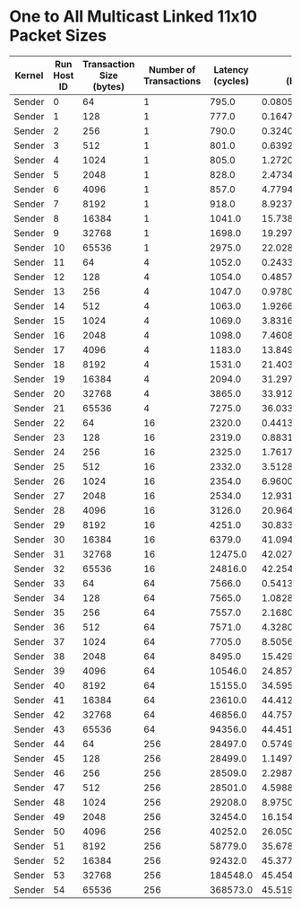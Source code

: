 # One to All Multicast Linked 11x10 Packet Sizes

| Kernel | Run Host ID | Transaction Size (bytes) | Number of Transactions | Latency (cycles) | Bandwidth (bytes/cycle) |
|---|---|---|---|---|---|
| Sender | 0 | 64 | 1 | 795.0 | 0.08050314465408805 |
| Sender | 1 | 128 | 1 | 777.0 | 0.16473616473616473 |
| Sender | 2 | 256 | 1 | 790.0 | 0.3240506329113924 |
| Sender | 3 | 512 | 1 | 801.0 | 0.6392009987515606 |
| Sender | 4 | 1024 | 1 | 805.0 | 1.2720496894409938 |
| Sender | 5 | 2048 | 1 | 828.0 | 2.473429951690821 |
| Sender | 6 | 4096 | 1 | 857.0 | 4.779463243873979 |
| Sender | 7 | 8192 | 1 | 918.0 | 8.923747276688454 |
| Sender | 8 | 16384 | 1 | 1041.0 | 15.738712776176753 |
| Sender | 9 | 32768 | 1 | 1698.0 | 19.297997644287396 |
| Sender | 10 | 65536 | 1 | 2975.0 | 22.02890756302521 |
| Sender | 11 | 64 | 4 | 1052.0 | 0.24334600760456274 |
| Sender | 12 | 128 | 4 | 1054.0 | 0.4857685009487666 |
| Sender | 13 | 256 | 4 | 1047.0 | 0.9780324737344794 |
| Sender | 14 | 512 | 4 | 1063.0 | 1.9266227657572907 |
| Sender | 15 | 1024 | 4 | 1069.0 | 3.831618334892423 |
| Sender | 16 | 2048 | 4 | 1098.0 | 7.460837887067395 |
| Sender | 17 | 4096 | 4 | 1183.0 | 13.84953508030431 |
| Sender | 18 | 8192 | 4 | 1531.0 | 21.40300457217505 |
| Sender | 19 | 16384 | 4 | 2094.0 | 31.297039159503342 |
| Sender | 20 | 32768 | 4 | 3865.0 | 33.91254851228978 |
| Sender | 21 | 65536 | 4 | 7275.0 | 36.03353951890034 |
| Sender | 22 | 64 | 16 | 2320.0 | 0.4413793103448276 |
| Sender | 23 | 128 | 16 | 2319.0 | 0.8831392841742131 |
| Sender | 24 | 256 | 16 | 2325.0 | 1.7617204301075269 |
| Sender | 25 | 512 | 16 | 2332.0 | 3.5128644939965694 |
| Sender | 26 | 1024 | 16 | 2354.0 | 6.960067969413764 |
| Sender | 27 | 2048 | 16 | 2534.0 | 12.931333859510655 |
| Sender | 28 | 4096 | 16 | 3126.0 | 20.964811260396672 |
| Sender | 29 | 8192 | 16 | 4251.0 | 30.83321571394966 |
| Sender | 30 | 16384 | 16 | 6379.0 | 41.09484245179495 |
| Sender | 31 | 32768 | 16 | 12475.0 | 42.02709418837675 |
| Sender | 32 | 65536 | 16 | 24816.0 | 42.25402965828498 |
| Sender | 33 | 64 | 64 | 7566.0 | 0.5413692836373248 |
| Sender | 34 | 128 | 64 | 7565.0 | 1.0828816920026438 |
| Sender | 35 | 256 | 64 | 7557.0 | 2.168056106920736 |
| Sender | 36 | 512 | 64 | 7571.0 | 4.328094043059041 |
| Sender | 37 | 1024 | 64 | 7705.0 | 8.505645684620376 |
| Sender | 38 | 2048 | 64 | 8495.0 | 15.429311359623307 |
| Sender | 39 | 4096 | 64 | 10546.0 | 24.857197041532334 |
| Sender | 40 | 8192 | 64 | 15155.0 | 34.595051138238205 |
| Sender | 41 | 16384 | 64 | 23610.0 | 44.412367640830155 |
| Sender | 42 | 32768 | 64 | 46856.0 | 44.75738432644699 |
| Sender | 43 | 65536 | 64 | 94356.0 | 44.45190554919666 |
| Sender | 44 | 64 | 256 | 28497.0 | 0.5749377127416921 |
| Sender | 45 | 128 | 256 | 28499.0 | 1.1497947296396365 |
| Sender | 46 | 256 | 256 | 28509.0 | 2.2987828405065067 |
| Sender | 47 | 512 | 256 | 28501.0 | 4.598856180484895 |
| Sender | 48 | 1024 | 256 | 29208.0 | 8.975075321829635 |
| Sender | 49 | 2048 | 256 | 32454.0 | 16.15480372219141 |
| Sender | 50 | 4096 | 256 | 40252.0 | 26.050283215740833 |
| Sender | 51 | 8192 | 256 | 58779.0 | 35.67859269466987 |
| Sender | 52 | 16384 | 256 | 92432.0 | 45.377185390341005 |
| Sender | 53 | 32768 | 256 | 184548.0 | 45.45488436612697 |
| Sender | 54 | 65536 | 256 | 368573.0 | 45.51938421967969 |
